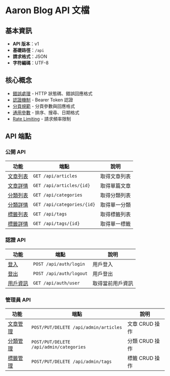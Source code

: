 # Aaron Blog API 文檔

## 基本資訊

- **API 版本**：v1
- **基礎路徑**：`/api`
- **請求格式**：JSON
- **字符編碼**：UTF-8

## 核心概念

- [錯誤處理](error-handling.md) - HTTP 狀態碼、錯誤回應格式
- [認證機制](authentication.md) - Bearer Token 認證
- [分頁規範](pagination.md) - 分頁參數與回應格式
- [通用參數](common-parameters.md) - 排序、搜尋、日期格式
- [Rate Limiting](rate-limiting.md) - 請求頻率限制

## API 端點

### 公開 API

| 功能 | 端點 | 說明 |
|------|------|------|
| [文章列表](article/list.md) | `GET /api/articles` | 取得文章列表 |
| [文章詳情](article/show.md) | `GET /api/articles/{id}` | 取得單篇文章 |
| [分類列表](category/list.md) | `GET /api/categories` | 取得分類列表 |
| [分類詳情](category/show.md) | `GET /api/categories/{id}` | 取得單一分類 |
| [標籤列表](tag/list.md) | `GET /api/tags` | 取得標籤列表 |
| [標籤詳情](tag/show.md) | `GET /api/tags/{id}` | 取得單一標籤 |

### 認證 API

| 功能 | 端點 | 說明 |
|------|------|------|
| [登入](auth/login.md) | `POST /api/auth/login` | 用戶登入 |
| [登出](auth/logout.md) | `POST /api/auth/logout` | 用戶登出 |
| [用戶資訊](auth/user.md) | `GET /api/auth/user` | 取得當前用戶資訊 |

### 管理員 API

| 功能 | 端點 | 說明 |
|------|------|------|
| [文章管理](admin/articles.md) | `POST/PUT/DELETE /api/admin/articles` | 文章 CRUD 操作 |
| [分類管理](admin/categories.md) | `POST/PUT/DELETE /api/admin/categories` | 分類 CRUD 操作 |
| [標籤管理](admin/tags.md) | `POST/PUT/DELETE /api/admin/tags` | 標籤 CRUD 操作 | 